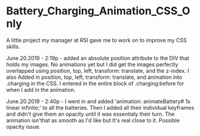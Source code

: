 # Battery_Charging_Animation_CSS_Only
A little project my manager at RSI gave me to work on to improve my CSS skills.

June.20.2019 - 2:19p - added an absolute position attribute to the DIV that holds my images. No animations yet but I did 
get the images perfectly overlapped using position, top, left, transform: translate, and the z-index. I also Added in 
position, top, left, transform: translate, and animation into .charging in the CSS. I entered in the entire block of 
.charging:before for when I add in the animation.

June.20.2019 - 2:40p - I went in and added 'animation: animateBattery# 1s linear infinite;' to all the batteries. Then I 
added all their individual keyframes and didn't give them an opacity until it was essentialy their turn. The animation isn'that
as smooth as I'd like but It's real close to it. Possible opacity issue.